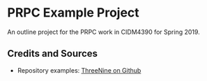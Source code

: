# PRPC Example Project

An outline project for the PRPC work in CIDM4390 for Spring 2019.

## Credits and Sources

* Repository examples: [ThreeNine on Github](https://github.com/threenine/Threenine.Data)